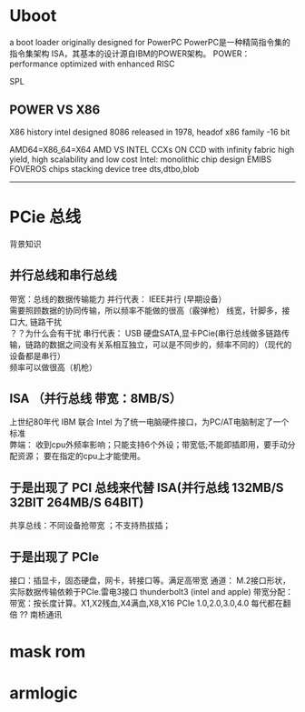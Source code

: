# Uboot
a boot loader originally designed for PowerPC
PowerPC是一种精简指令集的指令集架构 ISA，其基本的设计源自IBM的POWER架构。
POWER： performance optimized with enhanced RISC

SPL

## POWER VS X86
X86 history
intel designed 8086 released in 1978, headof x86 family -16 bit

AMD64=X86_64=X64
AMD VS INTEL
CCXs ON CCD with infinity fabric
high yield, high scalability and low cost
Intel: monolithic chip design
EMIBS
FOVEROS chips stacking
device tree
dts,dtbo,blob
***
# PCie 总线
背景知识
## 并行总线和串行总线
带宽：总线的数据传输能力
并行代表： IEEE并行 (早期设备）  
需要照顾数据的协同传输，所以频率不能做的很高（霰弹枪）
线宽，针脚多，接口大,
链路干扰  
？？为什么会有干扰
串行代表： USB 硬盘SATA,显卡PCie(串行总线做多链路传输，链路的数据之间没有关系相互独立，可以是不同步的，频率不同的）（现代的设备都是串行）  
频率可以做很高（机枪）
## ISA （并行总线 带宽：8MB/S）
上世纪80年代 IBM 联合 Intel 为了统一电脑硬件接口，为PC/AT电脑制定了一个标准  
弊端： 收到cpu外频率影响；只能支持6个外设；带宽低;不能即插即用，要手动分配资源；
要在指定的cpu上才能使用。
## 于是出现了 PCI 总线来代替 ISA(并行总线 132MB/S 32BIT 264MB/S 64BIT)
共享总线：不同设备抢带宽
；不支持热拔插；
## 于是出现了 PCIe
接口：插显卡，固态硬盘，网卡，转接口等。满足高带宽
通道： M.2接口形状，实际数据传输依赖于PCIe.雷电3接口 thunderbolt3 (intel and apple)
带宽分配：
带宽：按长度计算。X1,X2残血,X4满血,X8,X16
PCIe 1.0,2.0,3.0,4.0 每代都在翻倍
?? 南桥通讯
## 
# mask rom
# armlogic
